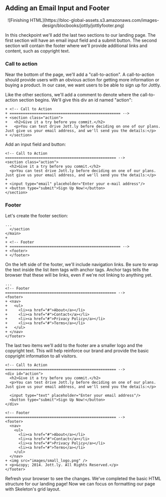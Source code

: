 ## Adding an Email Input and Footer

<center>![Finishing HTML](https://bloc-global-assets.s3.amazonaws.com/images-design/blocbooks/jottly/jottlyfooter.png)</center>

In this checkpoint we'll add the last two sections to our landing page. The first section will have an email input field and a submit button. The second section  will contain the footer where we'll provide additional links and content, such as copyright text.

### Call to action

Near the bottom of the page, we'll add a "call-to-action". A call-to-action should provide users with an obvious action for getting more information or buying a product. In our case, we want users to be able to sign up for Jottly.

Like the other sections, we'll add a comment to denote where the call-to-action section begins. We'll give this div an id named "action":

```html(index.html)
+ <!-- Call to Action
+ ================================================== -->
+ <section class="action">
+   <h2>Give it a try before you commit.</h2>
+   <p>You can test drive Jott.ly before deciding on one of our plans. Just give us your email address, and we'll send you the details:</p>
+ </section>
```

Add an input field and button:

```html(index.html)
<!-- Call to Action
================================================== -->
<section class="action">
  <h2>Give it a try before you commit.</h2>
  <p>You can test drive Jott.ly before deciding on one of our plans. Just give us your email address, and we'll send you the details:</p>
+
+ <input type="email" placeholder="Enter your e-mail address"/>
+ <button type="submit">Sign Up Now!</button>
</section>
```

### Footer

Let's create the footer section:

```html(index.html)
...
  </section
</main>
+
+ <!-- Footer
+ ================================================== -->
+ <footer>
+ </footer>
```

On the left side of the footer, we'll include navigation links. Be sure to wrap the text inside the list item tags with anchor tags. Anchor tags tells the browser that these will be links, even if we're not linking to anything yet.

```html(index.html)
...
<!-- Footer
================================================== -->
<footer>
+ <nav>
+   <ul>
+     <li><a href="#">About</a></li>
+     <li><a href="#">Contact</a></li>
+     <li><a href="#">Privacy Policy</a></li>
+     <li><a href="#">Terms</a></li>
+   </ul>
+ </nav>
</footer>
```

The last two items we'll add to the footer are a smaller logo and the copyright text. This will help reinforce our brand and provide the basic copyright information to all visitors.

```html(index.html)
<!-- Call to Action
================================================== -->
<div id="action">
  <h2>Give it a try before you commit.</h2>
  <p>You can test drive Jott.ly before deciding on one of our plans. Just give us your email address, and we'll send you the details:</p>

  <input type="text" placeholder="Enter your email address"/>
  <button type="submit">Sign Up Now!</button>
</div>

<!-- Footer
================================================== -->
<footer>
  <nav>
    <ul>
      <li><a href="#">About</a></li>
      <li><a href="#">Contact</a></li>
      <li><a href="#">Privacy Policy</a></li>
      <li><a href="#">Terms</a></li>
    </ul>
  </nav>
+ <img src="images/small_logo.png" />
+ <p>&copy; 2014. Jott.ly. All Rights Reserved.</p>
</footer>
```

Refresh your browser to see the changes. We've completed the basic HTML structure for our landing page! Now we can focus on formatting our page with Skeleton's grid layout.